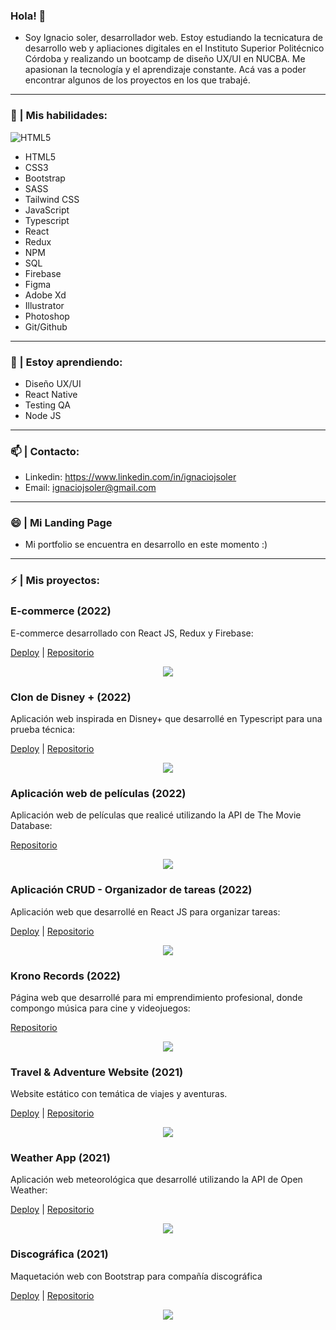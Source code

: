 ### Hola! 👋
- Soy Ignacio soler, desarrollador web. Estoy estudiando la tecnicatura de desarrollo web y apliaciones digitales en el Instituto Superior Politécnico Córdoba y realizando un bootcamp de diseño UX/UI en NUCBA. Me apasionan la tecnología y el aprendizaje constante. Acá vas a poder encontrar algunos de los proyectos en los que trabajé.

<hr>

### 🧠 | Mis habilidades:
![HTML5](https://img.shields.io/badge/html5-%23E34F26.svg?style=for-the-badge&logo=html5&logoColor=white)
- HTML5
- CSS3
- Bootstrap
- SASS
- Tailwind CSS
- JavaScript
- Typescript
- React
- Redux
- NPM
- SQL
- Firebase
- Figma
- Adobe Xd
- Illustrator
- Photoshop
- Git/Github

<hr>

### 🌱 | Estoy aprendiendo:
- Diseño UX/UI
- React Native
- Testing QA
- Node JS

<hr>

### 📫 | Contacto:
- Linkedin: https://www.linkedin.com/in/ignaciojsoler
- Email: ignaciojsoler@gmail.com

<hr>

### 😄 | Mi Landing Page
- Mi portfolio se encuentra en desarrollo en este momento :)

<hr>

### ⚡ | Mis proyectos:

###  <h3>E-commerce (2022)</h3>
<p>E-commerce desarrollado con React JS, Redux y Firebase: </p>

[Deploy](https://ignaciojsoler.github.io/ecommerce-redux/) | [Repositorio](https://github.com/ignaciojsoler/ecommerce-redux)

<p align="center"><img src="img/ecommerce.png" margin="auto"></p>

###  <h3>Clon de Disney + (2022)</h3>
<p>Aplicación web inspirada en Disney+ que desarrollé en Typescript para una prueba técnica: </p>

[Deploy](https://ignaciojsoler.github.io/challenge-bemaster/) | [Repositorio](https://github.com/ignaciojsoler/challenge-bemaster)

<p align="center"><img src="img/disney.png" margin="auto"></p>

###  <h3>Aplicación web de películas (2022)</h3>
<p>Aplicación web de películas que realicé utilizando la API de The Movie Database: </p>

[Repositorio](https://github.com/ignaciojsoler/alkemy-skillup)

<p align="center"><img src="img/movies.png" margin="auto"></p>

###  <h3>Aplicación CRUD - Organizador de tareas (2022)</h3>
<p>Aplicación web que desarrollé en React JS para organizar tareas: </p>

[Deploy](https://ignaciojsoler.github.io/todo-app-react/) | [Repositorio](https://github.com/ignaciojsoler/todo-app-react)

<p align="center"><img src="img/todo-app.png" margin="auto"></p>

###  <h3>Krono Records (2022)</h3>
<p>Página web que desarrollé para mi emprendimiento profesional, donde compongo música para cine y videojuegos: </p>

[Repositorio](https://github.com/ignaciojsoler/kronorecords-react)

<p align="center"><img src="img/krono.png" margin="auto"></p>

###  <h3>Travel & Adventure Website (2021)</h3>
<p>Website estático con temática de viajes y aventuras.</p>

[Deploy](https://travelandadventure.netlify.app/) | [Repositorio](https://github.com/ignaciojsoler/travelandadventure)

<p align="center"><img src="img/travel.png" margin="auto"></p>

###  <h3>Weather App (2021)</h3>
<p>Aplicación web meteorológica que desarrollé utilizando la API de Open Weather:</p>

[Deploy](https://apis-weather.netlify.app/) | [Repositorio](https://github.com/ignaciojsoler/weatherapp)

<p align="center"><img src="img/weather.png" margin="auto"></p>

###  <h3>Discográfica (2021)</h3>
<p>Maquetación web con Bootstrap para compañía discográfica</p>

[Deploy](https://chilljazz.netlify.app/) | [Repositorio](https://github.com/ignaciojsoler/chilljazz)

<p align="center"><img src="img/chilljazz.png" margin="auto"></p>

<!--
**ignaciojsoler/ignaciojsoler** is a ✨ _special_ ✨ repository because its `README.md` (this file) appears on your GitHub profile.

Here are some ideas to get you started:

- 🔭 I’m currently working on ... aprender
- 🌱 I’m currently learning ...
- 👯 I’m looking to collaborate on ...
- 🤔 I’m looking for help with ...
- 💬 Ask me about ...
- 📫 How to reach me: ...
- 😄 Pronouns: ...
- ⚡ Fun fact: ...
-->
